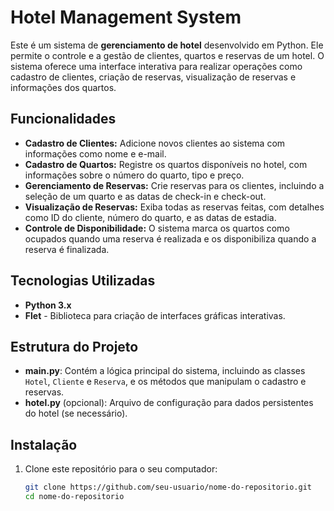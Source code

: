 # Hotel Management System

Este é um sistema de **gerenciamento de hotel** desenvolvido em Python. Ele permite o controle e a gestão de clientes, quartos e reservas de um hotel. O sistema oferece uma interface interativa para realizar operações como cadastro de clientes, criação de reservas, visualização de reservas e informações dos quartos.

## Funcionalidades

- **Cadastro de Clientes:** Adicione novos clientes ao sistema com informações como nome e e-mail.
- **Cadastro de Quartos:** Registre os quartos disponíveis no hotel, com informações sobre o número do quarto, tipo e preço.
- **Gerenciamento de Reservas:** Crie reservas para os clientes, incluindo a seleção de um quarto e as datas de check-in e check-out.
- **Visualização de Reservas:** Exiba todas as reservas feitas, com detalhes como ID do cliente, número do quarto, e as datas de estadia.
- **Controle de Disponibilidade:** O sistema marca os quartos como ocupados quando uma reserva é realizada e os disponibiliza quando a reserva é finalizada.

## Tecnologias Utilizadas

- **Python 3.x**
- **Flet** - Biblioteca para criação de interfaces gráficas interativas.

## Estrutura do Projeto

- **main.py**: Contém a lógica principal do sistema, incluindo as classes `Hotel`, `Cliente` e `Reserva`, e os métodos que manipulam o cadastro e reservas.
- **hotel.py** (opcional): Arquivo de configuração para dados persistentes do hotel (se necessário).

## Instalação

1. Clone este repositório para o seu computador:
   ```bash
   git clone https://github.com/seu-usuario/nome-do-repositorio.git
   cd nome-do-repositorio
